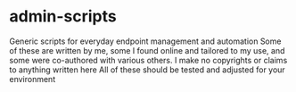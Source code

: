 # admin-scripts
Generic scripts for everyday endpoint management and automation
Some of these are written by me, some I found online and tailored to my use, and some were co-authored with various others. 
I make no copyrights or claims to anything written here
All of these should be tested and adjusted for your environment 
